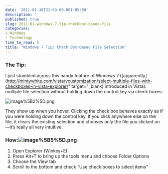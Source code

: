 ```yaml
---
date: '2011-01-10T21:53:00.001-05:00'
description: ''
published: true
slug: 2011-01-windows-7-tip-checkbox-based-file
categories:
- Windows
- Technology
time_to_read: 5
title: 'Windows 7 Tip: Check Box-Based File Selection'
---
```


<h3>The Tip:</h3>

I just stumbled across this handy feature of Windows 7 ([apparently](http://mintywhite.com/vista/vcustomization/select-multiple-files-with-checkboxes-in-vista-explorer/" target="_blank) introduced in Vista): multiple file selection without holding down the control key via check boxes:

![image%5B2%5D.png](image%5B2%5D.png)

They show up when you hover. Clicking the check box behaves exactly as if you were holding down the control key. If you click anywhere else on the file, it clears the existing selection and chooses only the file you clicked on—it’s really all very intuitive.  <h3>How:![image%5B5%5D.png](image%5B5%5D.png)</h3>  <ol>   <li>Open Explorer (Winkey+E)</li>    <li>Press Alt+T to bring up the tools menu and choose Folder Options</li>    <li>Choose the View tab</li>    <li>Scroll to the bottom and check “Use check boxes to select items”</li> </ol>